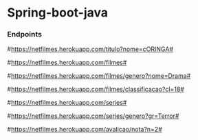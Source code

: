 # Spring-boot-java
     
  ### Endpoints ###

#https://netfilmes.herokuapp.com/titulo?nome=cORINGA#

#https://netfilmes.herokuapp.com/filmes#

#https://netfilmes.herokuapp.com/filmes/genero?nome=Drama#

#https://netfilmes.herokuapp.com/filmes/classificacao?cl=18#

#https://netfilmes.herokuapp.com/series#

#https://netfilmes.herokuapp.com/series/genero?gr=Terror#

#https://netfilmes.herokuapp.com/avalicao/nota?n=2#


